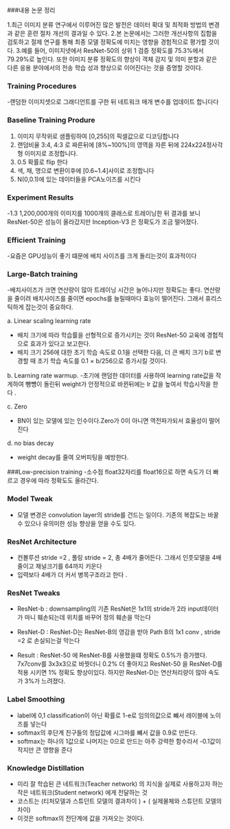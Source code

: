 ###내용 논문 정리 

1.최근 이미지 분류 연구에서 이루어진 많은 발전은 데이터 확대 및 최적화 방법의 변경과 같은 훈련 절차 개선의 결과일 수 있다.
2.본 논문에서는 그러한 개선사항의 집합을 검토하고 절제 연구를 통해 최종 모델 정확도에 미치는 영향을 경험적으로 평가할 것이다.
3.예를 들어, 이미지넷에서 ResNet-50의 상위 1 검증 정확도를 75.3%에서 79.29%로 높인다. 또한 이미지 분류 정확도의 향상이 객체 감지 및 의미 분할과 같은 다른 응용 분야에서의 전송 학습 성과 향상으로 이어진다는 것을 증명할 것이다.


###  Training Procedures

-랜덤한 이미지셋으로 그래디언트를 구한 뒤 네트워크 매개 변수를 업데이트 합니다다

###  Baseline Training Produre

1. 이미지 무작위로 샘플링하여 [0,255]의 픽셀값으로 디코딩합니다 
2. 랜덤비율 3:4, 4:3 로 짜른뒤에 [8%~100%]의 영역을 자른 뒤에 224x224정사각형 이미지로 조정합니다. 
3. 0.5 확률로 flip 한다
4. 색, 채, 명으로 변환이후에 [0.6~1.4]사이로 조정합니다
5. N(0,0.1)에 있는 데이터들을  PCA노이즈를 시킨다 

### Experiment Results
-1.3 1,200,000개의 이미지를 1000개의 클래스로 트레이닝한 뒤 결과를 보니 ResNet-50은 성능이 올라갔지만 Inception-V3
은 정확도가 조금 떨어졌다.


### Efficient Training 
-요즘은 GPU성능이 좋기 떄문에 배치 사이즈를 크게 돌리는것이 효과적이다

### Large-Batch training 

-배치사이즈가 크면 연산량이 많아 트레이닝 시간은 늘어나지만 정확도는 좋다. 
 연산량을 줄이려 배치사이즈를 줄이면 epochs를 늘릴때마다 효능이 떨어진다. 
 그래서 휴리스틱하게 잡는것이 중요하다.
 
a. Linear scaling learning rate
- 배치 크기에 따라 학습률을 선형적으로 증가시키는 것이 ResNet-50 교육에 경험적으로 효과가 있다고 보고한다. 
- 배치 크기 256에 대한 초기 학습 속도로 0.1을 선택한 다음, 더 큰 배치 크기 b로 변경할 때 초기 학습 속도를 0.1 × b/256으로 증가시킬 것이다.

b. Learning rate warmup.
-초기에 랜덤한 데이터를 사용하여  learning rate값을 작게하여 뺑뻉이 돌린뒤 weight가 안정적으로 바뀐뒤에는 lr 값을 높여서 학습시작을 한다 .

c. Zero 
- BN이 있는 모델에 있는 인수이다.Zero가 0이 아니면 역전파가되서 효율성이 떨어진다 

d.  no bias decay
- weight decay를 줄여 오버피팅을 예방한다. 

###Low-precision training
-소수점 float32자리를 float16으로 하면 속도가 더 빠르고 경우에 따라 정확도도 올라간다.

### Model Tweak
- 모델 변경은 convolution layer의 stride를 건드는 일이다. 
기존의 복잡도는 바꿀수 있으나 유의미한 성능 향상을 얻을 수도 있다.

### ResNet Architecture

- 컨볼루션 stride =2 , 풀링 stride = 2, 총 4배가 줄어든다. 그래서 인풋모델을 4배 줄이고 채널크기를 64까지 키운다
- 입력보다 4배가 더 커서 병목구조라고 한다 .

### ResNet Tweaks
- ResNet-b : downsampling의 기존 ResNet은 1x1의 stride가 2라 input데이터가 마니 훼손되는데 위치를 바꾸어 정의 훼손을 막는다 

- ResNet-D : ResNet-D는 ResNet-B의 영감을 받아 Path B의 1x1 conv , stride =2 로 손실되는걸 막는다 

- Result : ResNet-50 에 ResNet-B를 사용했을떄 정확도 0.5%가 증가했다.  
7x7conv를 3x3x3으로 바꿧더니 0.2% 더 좋아지고 ResNet-50 을 ResNet-D를 적용 시키면 1% 정확도 향상이있다. 하지만 ResNet-D는 연산처리량이 많아 속도가 3%가 느려졌다. 

### Label Smoothing 
- label에 0,1 classification이 아닌 확률로 1-e로 임의의값으로 뺴서 레이블에 노이즈를 넣는다
- softmax의 후단계 친구들의 정답값에 시그마를 뺴서 값을 0.9로 만든다. 
- softmax는 하나의 1값으로 나머지는 0으로 만드는 아주 강력한 함수라서 -0.1값이 작지만 큰 영향을 준다

###  Knowledge Distillation
- 미리 잘 학습된 큰 네트워크(Teacher network) 의 지식을 실제로 사용하고자 하는 작은 네트워크(Student network) 에게 전달하는 것
- 코스트는 (티처모델과 스튜던트 모델의 결과차이 ) + ( 실제물체와 스튜던트 모델의 차이)
- 이것은 softmax의 전단계에 값을 가져오는 것이다. 
